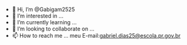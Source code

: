 - 👋 Hi, I’m @Gabigam2525
- 👀 I’m interested in ...
- 🌱 I’m currently learning ...
- 💞️ I’m looking to collaborate on ...
- 📫 How to reach me ...
 meu E-mail:gabriel.dias25@escola.pr.gov.br
<!---
- estou interresado em aprender programação e estou recentemente a prendendo programação!

